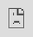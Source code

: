 extends: default.liquid

title: Adding a player and handling input
date: 11 March 2017 12:00:00 +0000
---

# Adding a player and handling input

Generally, games involve a player being able to interact with things, and my fish game was completely lacking these. First things first: a player character is now in the game:

![The player character](img/player.png)

Lovely, isn't it? The player character is just a rectangle; I'll probably keep this in the final game since you need to be able to see if you're over the fish, and this is nice and thin at the moment.

The player needs to be able to move up and down to chase the fish, so I've added basic keyboard controls (just the up key). Gravity will pull the player down, so you can't directly control your height - you can move up the screen, but will have to rely on gravity if the fish moves down the screen. This adds a bit of challenge: if you could precisely move up and down the screen, it would be far too easy to keep your avatar over the target.

For phones I'll implement tap to move up, and this one-key approach should make changing key-bindings easier in the future.

<div class="video">
  <iframe src='https://gfycat.com/ifr/PersonalTintedBlackfly' frameborder='0' scrolling='no' width='100%' height='100%' style='position:absolute;top:0;left:0;' allowfullscreen></iframe>
</div>

## Collisions

To catch a fish, you need to keep the player over the fish until the progress bar has been filled, so being able to detect whether or not the player is over the fish I added collision detection. Unity has a few methods which make this pretty easy; I'm using the trigger methods, since I only need to detect whether the player and fish are overlapping. The other set of methods are collider methods, which should be used when two components need to apply forces to each other.

<!-- TODO: video of hovering over fish with console -->
